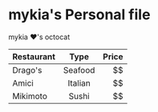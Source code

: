 # mykia's Personal file

mykia :heart:'s octocat


| Restaurant    | Type          | Price  |
| ------------- |:-------------:| -----: |
| Drago's       | Seafood       |   $$   |
| Amici         | Italian       |   $$   |
| Mikimoto      | Sushi         |   $$   |
